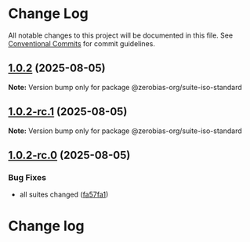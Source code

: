# Change Log

All notable changes to this project will be documented in this file.
See [Conventional Commits](https://conventionalcommits.org) for commit guidelines.

## [1.0.2](https://github.com/zerobias-org/suite/compare/@zerobias-org/suite-iso-standard@1.0.2-rc.1...@zerobias-org/suite-iso-standard@1.0.2) (2025-08-05)

**Note:** Version bump only for package @zerobias-org/suite-iso-standard





## [1.0.2-rc.1](https://github.com/zerobias-org/suite/compare/@zerobias-org/suite-iso-standard@1.0.2-rc.0...@zerobias-org/suite-iso-standard@1.0.2-rc.1) (2025-08-05)

**Note:** Version bump only for package @zerobias-org/suite-iso-standard





## [1.0.2-rc.0](https://github.com/zerobias-org/suite/compare/@zerobias-org/suite-iso-standard@1.0.1...@zerobias-org/suite-iso-standard@1.0.2-rc.0) (2025-08-05)


### Bug Fixes

* all suites changed ([fa57fa1](https://github.com/zerobias-org/suite/commit/fa57fa1af7628003297df46b2d7740fe95bd2666))





# Change log
